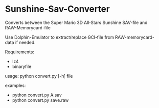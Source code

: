 # Sunshine-Sav-Converter
Converts between the Super Mario 3D All-Stars Sunshine SAV-file and RAW-Memorycard-file

Use Dolphin-Emulator to extract/replace GCI-file from RAW-memorycard-data if needed.

Requirements:
* lz4
* binaryfile

usage: python convert.py [-h] file

examples:
* python convert.py A.sav
* python convert.py save.raw
